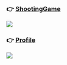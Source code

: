 ### 👉 [ShootingGame](/shootingGame)

![](https://blog.kakaocdn.net/dn/uP66c/btrWKbkE6mw/Ry9h6OERD338cgmVQwCAak/img.gif)

### 👉 [Profile](/profile)

![](https://im5.ezgif.com/tmp/ezgif-5-76b863ea45.gif)
